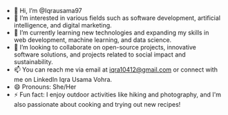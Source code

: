 - 👋 Hi, I’m @Iqrausama97
- 👀 I’m interested in various fields such as software development, artificial intelligence, and digital marketing.
- 🌱 I’m currently learning new technologies and expanding my skills in web development, machine learning, and data science.
- 💞️ I’m looking to collaborate on open-source projects, innovative software solutions, and projects related to social impact and sustainability.
- 📫 You can reach me via email at iqra10412@gmail.com or connect with me on LinkedIn Iqra Usama Vohra.
- 😄 Pronouns: She/Her
- ⚡ Fun fact:  I enjoy outdoor activities like hiking and photography, and I'm also passionate about cooking and trying out new recipes!

<!---
Iqrausama97/Iqrausama97 is a ✨ special ✨ repository because its `README.md` (this file) appears on your GitHub profile.
You can click the Preview link to take a look at your changes.
--->
